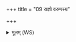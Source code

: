 +++
title = "09 राज्ञो वरुणस्य"

+++
<details><summary>मूलम् (WS)</summary>

राज्ञो वरुणस्य बन्धोसि  
सो ऽमुमामुष्यायणममुष्याः पुत्रमन्ने प्राणे बधान ।  
अपामस्मै वज्रं प्र हरामि चतुर्भृष्टिं शीर्षभिद्याय विद्वान् ॥ १० ॥
</details>